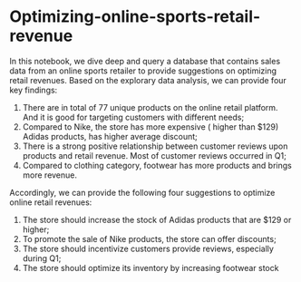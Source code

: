 # Optimizing-online-sports-retail-revenue
In this notebook, we dive deep and query a database that contains sales data from an online sports retailer to provide suggestions on optimizing retail revenues.
Based on the explorary data analysis, we can provide four key findings: 
1) There are in total of 77 unique products on the online retail platform. And it is good for targeting customers with different needs;
2) Compared to Nike, the store has more expensive ( higher than $129) Adidas products, has higher average discount;
3) There is a strong positive relationship between customer reviews upon products and retail revenue. Most of customer reviews occurred in Q1;
4) Compared to clothing category, footwear has more products and brings more revenue.

   
Accordingly, we can provide the following four suggestions to optimize online retail revenues:
1) The store should increase the stock of Adidas products that are $129 or higher;
2) To promote the sale of Nike products, the store can offer discounts;
3) The store should incentivize customers provide reviews, especially during Q1;
4) The store should optimize its inventory by increasing footwear stock
